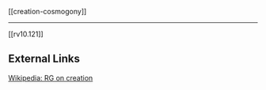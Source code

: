 [[creation-cosmogony]]

---

[[rv10.121]]

## External Links
[Wikipedia: RG on creation](https://en.wikipedia.org/wiki/Hindu-cosmology#Rigveda-on-creation)